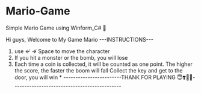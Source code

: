 # Mario-Game
Simple Mario Game using Winform_C# 🐰

Hi guys, Welcome to My Game Mario
---INSTRUCTIONS---                                                                                                            
1. use ↚ ↛ Space to move the character
2. If you hit a monster or the bomb, you will lose    
3. Each time a coin is collected, it will be counted as one point. The higher the score, the faster the boom will fall 
Collect the key and get to the door, you will win                                                                     *
------------------------THANK FOR PLAYING 😇❣️👑🐰---------------------------------------------                                                                                                                                            
